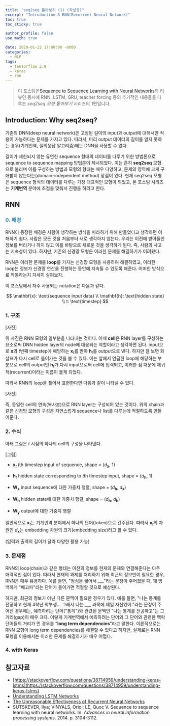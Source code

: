 ```yaml
---
title: "seq2seq 톺아보기 (1) (작성중)"
excerpt: "Introduction & RNN(Recurrent Neural Network)"
toc: true
toc_sticky: true

author_profile: false
use_math: true

date: 2020-01-22 17:00:00 -0000
categories: 
  - NLP
tags:
  - tensorflow 2.0
  - keras
  - rnn
---
```

> 이 포스팅은[Sequence to Sequence Learning with Neural Networks](https://arxiv.org/abs/1409.3215)의 리뷰인 동시에 RNN, LSTM, GRU, teacher forcing 등의 추가적인 내용들을 다루는 *seq2seq 모형 톺아보기* 시리즈의 1편입니다.

## Introduction: Why seq2seq?

기존의 DNN(deep neural network)은 고정된 길이의 input과 output에 대해서만 적용이 가능하다는 문제를 가지고 있다. 따라서, 미리 output 데이터의 길이를 알지 못하는 경우(기계번역, 질의응답 알고리즘)에는 DNN을 사용할 수 없다. 

길이가 제한되지 않는 유연한 sequence 형태의 데이터를 다루기 위한 방법론으로 sequence to sequence mapping 방법론이 제시되었다. 이는 흔히 **seq2seq** 모형으로 불리며 이를 구성하는 방법과 모형의 형태는 매우 다양하고, 문제의 영역에 크게 구애받지 않는다는(domain-independent method) 장점이 있다. 현재 seq2seq 모형은 sequence 형식의 데이터를 다루는 가장 대표적인 모형이 되었고, 본 포스팅 시리즈는 **기계번역** 분야에 초점을 맞춰서 진행을 하려고 한다.

## RNN 

### <span style="color:#2E86C1;">0. 배경</span>

RNN이 등장한 배경은 사람이 생각하는 방식을 따라하기 위해 만들었다고 생각하면 이해하기 쉽다. 사람은 모든 것을 처음부터 새로 생각하지 않는다. 우리는 이전에 받아들인 정보를 버리거나 하지 않고 이를 바탕으로 새로운 것을 생각하게 된다. 즉, 사람의 사고는 지속성이 있다. 하지만, 기존의 신경망 모형은 이러한 문제를 해결하기가 어려웠다. 

RNN은 이러한 문제를 **loop**를 가지는 신경망 모형을 사용하여 해결하였고, 이러한 loop는 정보가 신경망 연산을 진행하는 동안에 지속될 수 있도록 해준다. 어떠한 방식으로 작동하는지 자세히 살펴보자.

이 포스팅에서 자주 사용되는 notation은 다음과 같다.

$$
\mathbf{x}: \text{sequence input data} \\
\mathbf{h}: \text{hidden state} \\
t: \text{timestep}
$$

### 1. 구조

[사진]

위 사진은 RNN  모형의 일부분을 나타내는 것이다. 이때 **cell**은 RNN layer를 구성하는 요소로써 DNN hidden layer의 node에 대응되는 역할이라고 생각하면 된다. input으로 $\mathbf{x}$의 $t$번째 timestep에 해당하는 $\mathbf{x}_t$를 받아 $\mathbf{h}_t$를 output으로 낸다. 하지만 잘 보면 화살표가 다시 cell로 들어가는 것을 볼 수 있다. 이는 앞에서 언급한 loop에 해당하는 부분으로 cell의 output인 $\mathbf{h}_t$가 다시 input으로써 cell에 입력되고, 이러한 점 때문에 재귀적(recurrent)이라는 이름이 붙게 되었다.

따라서 RNN의 loop을 풀어서 표현한다면 다음과 같이 나타낼 수 있다. 

[사진]

즉, 동일한 cell의 연속(복사본)으로 RNN layer는 구성되어 있는 것이다. 위의 chain과 같은 신경망 모형의 구성은 자연스럽게 sequence나 list를 다루는데 적절하도록 만들어준다.

### 2. 수식

아래 그림은 $t$ 시점의 하나의 cell의 구성을 나타낸다.

[그림]

- $\textbf{x}_t$
$t$th timestep input of sequence, shape = ($d_{\mathbf{x}}$, 1)

- $\mathbf{h}_{t}$
hidden state corresponding to $t$th timestep input, shape = ($d_{\mathbf{h}}$, 1)

- $\mathbf{W}_\mathbf{x}$
input sequence에 대한 가중치 행렬, shape = ($d_{\mathbf{h}}$, $d_{\mathbf{x}}$) 
- $\mathbf{W}_\mathbf{h}$
hidden state에 대한 가중치 행렬, shape = ($d_{\mathbf{h}}$, $d_{\mathbf{h}}$) 
- $\mathbf{W}_\mathbf{y}$
output에 대한 가중치 행렬

일반적으로 $\mathbf{x}_t$는 기계번역 분야에서 하나의 단어(token)으로 간주된다. 따라서 $\mathbf{x}_t$의 차원인 $d_{\mathbf{x}}$는 embedding 차원의 크기(embedding size)라고 할 수 있다.

(입력과 출력의 길이가 달라 다양한 활용 가능)

### 3. 문제점

RNN의 loop(chain)과 같은 형태는 이전의 정보를 현재의 문제와 연결해준다는 아주 매력적인 점이 있다. 따라서 현재의 과제를 처리하기 위해 최근의 정보만이 필요한 경우, RNN은 매우 유용하다. 예를 들면, "점심을 굶어서 ___"라는 문장이 주어졌을 때, 꽤 명백하게 "배고파"라는 단어가 들어가면 적절할 것으로 예상된다.

하지만, 최근의 정보가 아닌 다른 문맥이 필요한 경우가 있다. 예를 들면, "나는 통계를 전공하고 현재 4학년 학부생... 그래서 나는 ___ 과목에 제일 자신있어."라는 문장이 주어진 경우에는, 예측하려는 단어("통계")와 관련된 문맥인 "나는 통계를 전공하고"는 그 거리(gap)이 매우 크다. 이렇게 기계번역에서 예측하려는 단어와 그 단어와 관련한 맥락 단어들의 거리가 먼 경우를 "**long term dependencies**"라고 말한다. 이론적으로는 RNN 모형이 long term dependencies를 해결할 수 있다고 하지만, 실제로는 RNN 모형을 이용해서는 이러한 문제를 해결하기가 매우 어렵다. 

### 4. with Keras

## 참고자료
- [https://stackoverflow.com/questions/38714959/understanding-keras-lstms](https://stackoverflow.com/questions/38714959/understanding-keras-lstms)
- [Understanding LSTM Networks](https://colah.github.io/posts/2015-08-Understanding-LSTMs/)
- [The Unreasonable Effectiveness of Recurrent Neural Networks](https://karpathy.github.io/2015/05/21/rnn-effectiveness/)
- SUTSKEVER, Ilya; VINYALS, Oriol; LE, Quoc V. Sequence to sequence learning with neural networks. In: _Advances in neural information processing systems_. 2014. p. 3104-3112.
<!--stackedit_data:
eyJoaXN0b3J5IjpbMjQ0NTU1MDE0LDYwMTQwMTA2NiwxMzM1OT
A2OTQ4LC0xMjc5NDM5NzQxLC0xOTI3NjM3MTUyLC0xMDMwNDgz
NTc0XX0=
-->